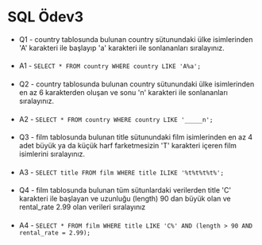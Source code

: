 # SQL Ödev3
####
* Q1 - country tablosunda bulunan country sütunundaki ülke isimlerinden 'A' karakteri ile başlayıp 'a' karakteri ile sonlananları sıralayınız.
####
* A1 - `SELECT * FROM country WHERE country LIKE 'A%a';`
####
* Q2 - country tablosunda bulunan country sütunundaki ülke isimlerinden en az 6 karakterden oluşan ve sonu 'n' karakteri ile sonlananları sıralayınız.
####
* A2 - `SELECT * FROM country WHERE country LIKE '_____n';`
####
* Q3 - film tablosunda bulunan title sütunundaki film isimlerinden en az 4 adet büyük ya da küçük harf farketmesizin 'T' karakteri içeren film isimlerini sıralayınız.
####
* A3 - `SELECT title FROM film WHERE title ILIKE '%t%t%t%t%';`
####
* Q4 - film tablosunda bulunan tüm sütunlardaki verilerden title 'C' karakteri ile başlayan ve uzunluğu (length) 90 dan büyük olan ve rental_rate 2.99 olan verileri sıralayınız
####
* A4 - `SELECT * FROM film WHERE title LIKE 'C%' AND (length > 90 AND rental_rate = 2.99);`